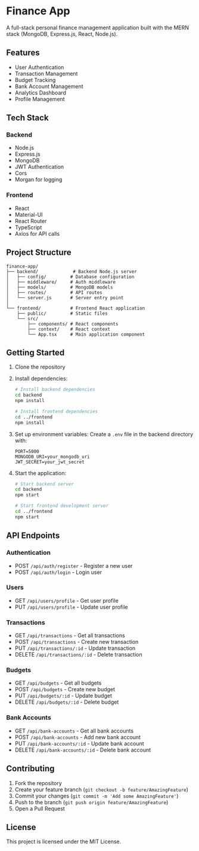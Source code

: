 # Finance App

A full-stack personal finance management application built with the MERN stack (MongoDB, Express.js, React, Node.js).

## Features

- User Authentication
- Transaction Management
- Budget Tracking
- Bank Account Management
- Analytics Dashboard
- Profile Management

## Tech Stack

### Backend
- Node.js
- Express.js
- MongoDB
- JWT Authentication
- Cors
- Morgan for logging

### Frontend
- React
- Material-UI
- React Router
- TypeScript
- Axios for API calls

## Project Structure

```
finance-app/
├── backend/             # Backend Node.js server
│   ├── config/         # Database configuration
│   ├── middleware/     # Auth middleware
│   ├── models/         # MongoDB models
│   ├── routes/         # API routes
│   └── server.js       # Server entry point
│
└── frontend/           # Frontend React application
    ├── public/         # Static files
    └── src/
        ├── components/ # React components
        ├── context/    # React context
        └── App.tsx     # Main application component
```

## Getting Started

1. Clone the repository
2. Install dependencies:
   ```bash
   # Install backend dependencies
   cd backend
   npm install

   # Install frontend dependencies
   cd ../frontend
   npm install
   ```

3. Set up environment variables:
   Create a `.env` file in the backend directory with:
   ```
   PORT=5000
   MONGODB_URI=your_mongodb_uri
   JWT_SECRET=your_jwt_secret
   ```

4. Start the application:
   ```bash
   # Start backend server
   cd backend
   npm start

   # Start frontend development server
   cd ../frontend
   npm start
   ```

## API Endpoints

### Authentication
- POST `/api/auth/register` - Register a new user
- POST `/api/auth/login` - Login user

### Users
- GET `/api/users/profile` - Get user profile
- PUT `/api/users/profile` - Update user profile

### Transactions
- GET `/api/transactions` - Get all transactions
- POST `/api/transactions` - Create new transaction
- PUT `/api/transactions/:id` - Update transaction
- DELETE `/api/transactions/:id` - Delete transaction

### Budgets
- GET `/api/budgets` - Get all budgets
- POST `/api/budgets` - Create new budget
- PUT `/api/budgets/:id` - Update budget
- DELETE `/api/budgets/:id` - Delete budget

### Bank Accounts
- GET `/api/bank-accounts` - Get all bank accounts
- POST `/api/bank-accounts` - Add new bank account
- PUT `/api/bank-accounts/:id` - Update bank account
- DELETE `/api/bank-accounts/:id` - Delete bank account

## Contributing

1. Fork the repository
2. Create your feature branch (`git checkout -b feature/AmazingFeature`)
3. Commit your changes (`git commit -m 'Add some AmazingFeature'`)
4. Push to the branch (`git push origin feature/AmazingFeature`)
5. Open a Pull Request

## License

This project is licensed under the MIT License. 